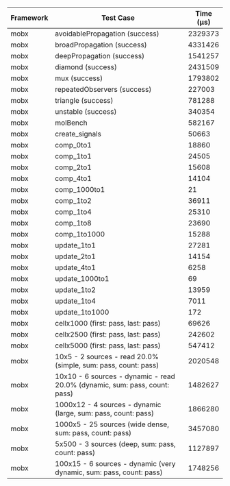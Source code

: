 | Framework | Test Case | Time (μs) |
| --- | --- | --- |
| mobx | avoidablePropagation (success) | 2329373 |
| mobx | broadPropagation (success) | 4331426 |
| mobx | deepPropagation (success) | 1541257 |
| mobx | diamond (success) | 2431509 |
| mobx | mux (success) | 1793802 |
| mobx | repeatedObservers (success) | 227003 |
| mobx | triangle (success) | 781288 |
| mobx | unstable (success) | 340354 |
| mobx | molBench | 582167 |
| mobx | create_signals | 50663 |
| mobx | comp_0to1 | 18860 |
| mobx | comp_1to1 | 24505 |
| mobx | comp_2to1 | 15608 |
| mobx | comp_4to1 | 14104 |
| mobx | comp_1000to1 | 21 |
| mobx | comp_1to2 | 36911 |
| mobx | comp_1to4 | 25310 |
| mobx | comp_1to8 | 23690 |
| mobx | comp_1to1000 | 15288 |
| mobx | update_1to1 | 27281 |
| mobx | update_2to1 | 14154 |
| mobx | update_4to1 | 6258 |
| mobx | update_1000to1 | 69 |
| mobx | update_1to2 | 13959 |
| mobx | update_1to4 | 7011 |
| mobx | update_1to1000 | 172 |
| mobx | cellx1000 (first: pass, last: pass) | 69626 |
| mobx | cellx2500 (first: pass, last: pass) | 242602 |
| mobx | cellx5000 (first: pass, last: pass) | 547412 |
| mobx | 10x5 - 2 sources - read 20.0% (simple, sum: pass, count: pass) | 2020548 |
| mobx | 10x10 - 6 sources - dynamic - read 20.0% (dynamic, sum: pass, count: pass) | 1482627 |
| mobx | 1000x12 - 4 sources - dynamic (large, sum: pass, count: pass) | 1866280 |
| mobx | 1000x5 - 25 sources (wide dense, sum: pass, count: pass) | 3457080 |
| mobx | 5x500 - 3 sources (deep, sum: pass, count: pass) | 1127897 |
| mobx | 100x15 - 6 sources - dynamic (very dynamic, sum: pass, count: pass) | 1748256 |
